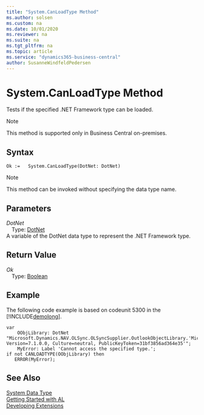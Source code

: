 ```yaml
---
title: "System.CanLoadType Method"
ms.author: solsen
ms.custom: na
ms.date: 10/01/2020
ms.reviewer: na
ms.suite: na
ms.tgt_pltfrm: na
ms.topic: article
ms.service: "dynamics365-business-central"
author: SusanneWindfeldPedersen
---
```

[//]: # (START>DO_NOT_EDIT)
[//]: # (IMPORTANT:Do not edit any of the content between here and the END>DO_NOT_EDIT.)
[//]: # (Any modifications should be made in the .xml files in the ModernDev repo.)
# System.CanLoadType Method
Tests if the specified .NET Framework type can be loaded.

> [!NOTE]
> This method is supported only in Business Central on-premises.

## Syntax
```
Ok :=   System.CanLoadType(DotNet: DotNet)
```
> [!NOTE]  
> This method can be invoked without specifying the data type name.  
## Parameters
*DotNet*  
&emsp;Type: [DotNet](../dotnet/dotnet-data-type.md)  
A variable of the DotNet data type to represent the .NET Framework type.  


## Return Value
*Ok*  
&emsp;Type: [Boolean](../boolean/boolean-data-type.md)  
  


[//]: # (IMPORTANT: END>DO_NOT_EDIT)

## Example  
 The following code example is based on codeunit 5300 in the [!INCLUDE[demolong](../../includes/demolong_md.md)]. 

```
var
    OObjLibrary: DotNet "Microsoft.Dynamics.NAV.OLSync.OLSyncSupplier.OutlookObjectLibrary.'Microsoft.Dynamics.NAV.OLSync.OLSyncSupplier, Version=7.1.0.0, Culture=neutral, PublicKeyToken=31bf3856ad364e35'";
    MyError: Label 'Cannot access the specified type.';
if not CANLOADTYPE(OObjLibrary) then  
   ERROR(MyError);  
```  

## See Also
[System Data Type](system-data-type.md)  
[Getting Started with AL](../../devenv-get-started.md)  
[Developing Extensions](../../devenv-dev-overview.md)